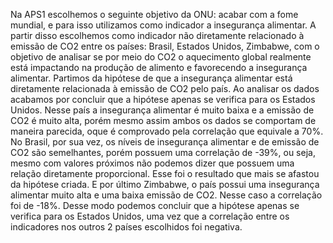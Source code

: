 Na APS1 escolhemos o seguinte objetivo da ONU: acabar com a fome mundial,  e para isso utilizamos como indicador a insegurança alimentar. A partir disso escolhemos como indicador não diretamente relacionado à emissão de CO2 entre os países: Brasil, Estados Unidos, Zimbabwe, com o objetivo de analisar se por meio do CO2 o aquecimento global realmente está impactando na produção de alimento e favorecendo a insegurança alimentar. Partimos da hipótese de que a insegurança alimentar está diretamente relacionada à emissão de CO2 pelo país.
Ao analisar os dados acabamos por concluir que a hipótese apenas se verifica para os Estados Unidos. Nesse país a insegurança alimentar é muito baixa e a emissão de CO2 é muito alta, porém mesmo assim ambos os dados se comportam de maneira parecida, oque é comprovado pela correlação que equivale a 70%.
No Brasil, por sua vez, os níveis de insegurança alimentar e de emissão de CO2 são semelhantes, porém possuem uma correlação de -39%, ou seja, mesmo com valores próximos não podemos dizer que possuem uma relação diretamente proporcional. Esse foi o resultado que mais se afastou da hipótese criada.
E por último Zimbabwe, o país possui uma insegurança alimentar muito alta e uma baixa emissão de CO2. Nesse caso a correlação foi de -18%.
Desse modo podemos concluir que a hipótese apenas se verifica para os Estados Unidos, uma vez que a correlação entre os indicadores nos outros 2 países escolhidos foi negativa.

